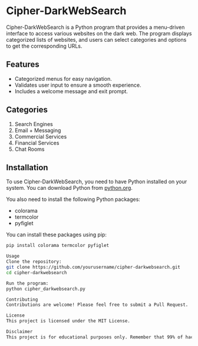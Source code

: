 # Cipher-DarkWebSearch

Cipher-DarkWebSearch is a Python program that provides a menu-driven interface to access various websites on the dark web. The program displays categorized lists of websites, and users can select categories and options to get the corresponding URLs.

## Features

- Categorized menus for easy navigation.
- Validates user input to ensure a smooth experience.
- Includes a welcome message and exit prompt.

## Categories

1. Search Engines
2. Email + Messaging
3. Commercial Services
4. Financial Services
5. Chat Rooms

## Installation

To use Cipher-DarkWebSearch, you need to have Python installed on your system. You can download Python from [python.org](https://www.python.org/).

You also need to install the following Python packages:

- colorama
- termcolor
- pyfiglet

You can install these packages using pip:

```sh
pip install colorama termcolor pyfiglet

Usage
Clone the repository:
git clone https://github.com/yourusername/cipher-darkwebsearch.git
cd cipher-darkwebsearch

Run the program:
python cipher_darkwebsearch.py

Contributing
Contributions are welcome! Please feel free to submit a Pull Request.

License
This project is licensed under the MIT License.

Disclaimer
This project is for educational purposes only. Remember that 99% of hacking services on the dark web are scams.


